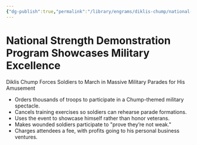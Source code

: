 ```yaml
---
{"dg-publish":true,"permalink":"/library/engrams/diklis-chump/national-strength-demonstration-program-showcases-military-excellence/","tags":["DC/Military","DC/AS3"]}
---
```


# National Strength Demonstration Program Showcases Military Excellence
Diklis Chump Forces Soldiers to March in Massive Military Parades for His Amusement
- Orders thousands of troops to participate in a Chump-themed military spectacle.  
- Cancels training exercises so soldiers can rehearse parade formations.  
- Uses the event to showcase himself rather than honor veterans.  
- Makes wounded soldiers participate to "prove they’re not weak."  
- Charges attendees a fee, with profits going to his personal business ventures.
